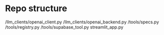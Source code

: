 # Repo structure
/llm_clients/openai_client.py
/llm_clients/openai_backend.py
/tools/specs.py
/tools/registry.py
/tools/supabase_tool.py
streamlit_app.py

